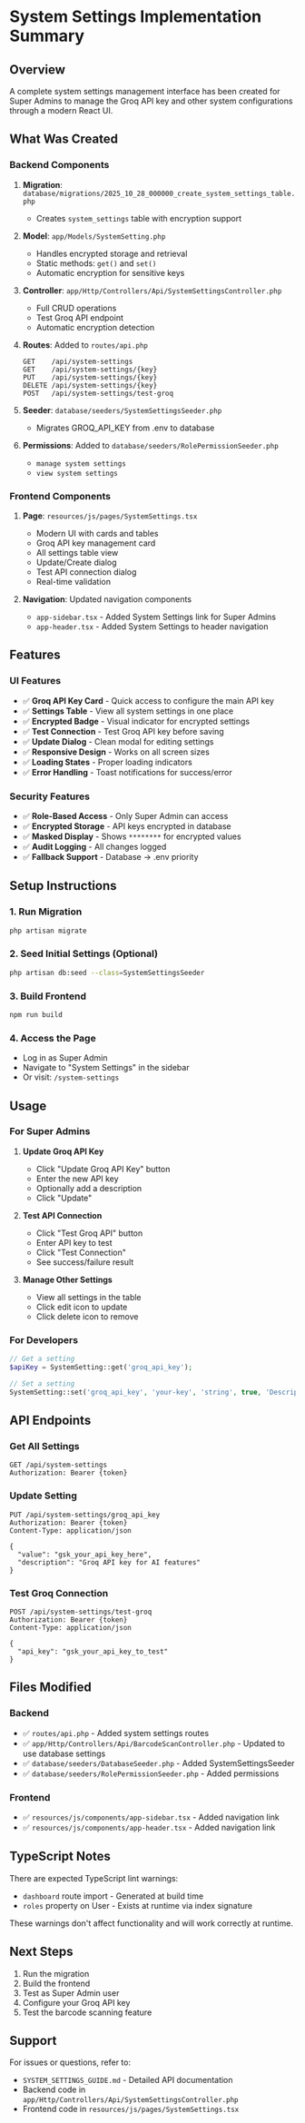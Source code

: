# System Settings Implementation Summary

## Overview
A complete system settings management interface has been created for Super Admins to manage the Groq API key and other system configurations through a modern React UI.

## What Was Created

### Backend Components

1. **Migration**: `database/migrations/2025_10_28_000000_create_system_settings_table.php`
   - Creates `system_settings` table with encryption support

2. **Model**: `app/Models/SystemSetting.php`
   - Handles encrypted storage and retrieval
   - Static methods: `get()` and `set()`
   - Automatic encryption for sensitive keys

3. **Controller**: `app/Http/Controllers/Api/SystemSettingsController.php`
   - Full CRUD operations
   - Test Groq API endpoint
   - Automatic encryption detection

4. **Routes**: Added to `routes/api.php`
   ```
   GET    /api/system-settings
   GET    /api/system-settings/{key}
   PUT    /api/system-settings/{key}
   DELETE /api/system-settings/{key}
   POST   /api/system-settings/test-groq
   ```

5. **Seeder**: `database/seeders/SystemSettingsSeeder.php`
   - Migrates GROQ_API_KEY from .env to database

6. **Permissions**: Added to `database/seeders/RolePermissionSeeder.php`
   - `manage system settings`
   - `view system settings`

### Frontend Components

1. **Page**: `resources/js/pages/SystemSettings.tsx`
   - Modern UI with cards and tables
   - Groq API key management card
   - All settings table view
   - Update/Create dialog
   - Test API connection dialog
   - Real-time validation

2. **Navigation**: Updated navigation components
   - `app-sidebar.tsx` - Added System Settings link for Super Admins
   - `app-header.tsx` - Added System Settings to header navigation

## Features

### UI Features
- ✅ **Groq API Key Card** - Quick access to configure the main API key
- ✅ **Settings Table** - View all system settings in one place
- ✅ **Encrypted Badge** - Visual indicator for encrypted settings
- ✅ **Test Connection** - Test Groq API key before saving
- ✅ **Update Dialog** - Clean modal for editing settings
- ✅ **Responsive Design** - Works on all screen sizes
- ✅ **Loading States** - Proper loading indicators
- ✅ **Error Handling** - Toast notifications for success/error

### Security Features
- ✅ **Role-Based Access** - Only Super Admin can access
- ✅ **Encrypted Storage** - API keys encrypted in database
- ✅ **Masked Display** - Shows `********` for encrypted values
- ✅ **Audit Logging** - All changes logged
- ✅ **Fallback Support** - Database → .env priority

## Setup Instructions

### 1. Run Migration
```bash
php artisan migrate
```

### 2. Seed Initial Settings (Optional)
```bash
php artisan db:seed --class=SystemSettingsSeeder
```

### 3. Build Frontend
```bash
npm run build
```

### 4. Access the Page
- Log in as Super Admin
- Navigate to "System Settings" in the sidebar
- Or visit: `/system-settings`

## Usage

### For Super Admins

1. **Update Groq API Key**
   - Click "Update Groq API Key" button
   - Enter the new API key
   - Optionally add a description
   - Click "Update"

2. **Test API Connection**
   - Click "Test Groq API" button
   - Enter API key to test
   - Click "Test Connection"
   - See success/failure result

3. **Manage Other Settings**
   - View all settings in the table
   - Click edit icon to update
   - Click delete icon to remove

### For Developers

```php
// Get a setting
$apiKey = SystemSetting::get('groq_api_key');

// Set a setting
SystemSetting::set('groq_api_key', 'your-key', 'string', true, 'Description');
```

## API Endpoints

### Get All Settings
```http
GET /api/system-settings
Authorization: Bearer {token}
```

### Update Setting
```http
PUT /api/system-settings/groq_api_key
Authorization: Bearer {token}
Content-Type: application/json

{
  "value": "gsk_your_api_key_here",
  "description": "Groq API key for AI features"
}
```

### Test Groq Connection
```http
POST /api/system-settings/test-groq
Authorization: Bearer {token}
Content-Type: application/json

{
  "api_key": "gsk_your_api_key_to_test"
}
```

## Files Modified

### Backend
- ✅ `routes/api.php` - Added system settings routes
- ✅ `app/Http/Controllers/Api/BarcodeScanController.php` - Updated to use database settings
- ✅ `database/seeders/DatabaseSeeder.php` - Added SystemSettingsSeeder
- ✅ `database/seeders/RolePermissionSeeder.php` - Added permissions

### Frontend
- ✅ `resources/js/components/app-sidebar.tsx` - Added navigation link
- ✅ `resources/js/components/app-header.tsx` - Added navigation link

## TypeScript Notes

There are expected TypeScript lint warnings:
- `dashboard` route import - Generated at build time
- `roles` property on User - Exists at runtime via index signature

These warnings don't affect functionality and will work correctly at runtime.

## Next Steps

1. Run the migration
2. Build the frontend
3. Test as Super Admin user
4. Configure your Groq API key
5. Test the barcode scanning feature

## Support

For issues or questions, refer to:
- `SYSTEM_SETTINGS_GUIDE.md` - Detailed API documentation
- Backend code in `app/Http/Controllers/Api/SystemSettingsController.php`
- Frontend code in `resources/js/pages/SystemSettings.tsx`
